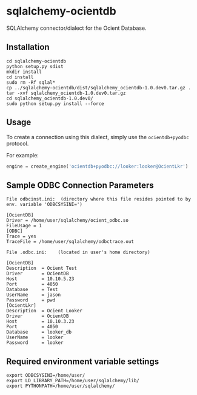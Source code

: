 # sqlalchemy-ocientdb
SQLAlchemy connector/dialect for the Ocient Database.


## Installation
```
cd sqlalchemy-ocientdb  
python setup.py sdist  
mkdir install  
cd install  
sudo rm -Rf sqlal*  
cp ../sqlalchemy-ocientdb/dist/sqlalchemy_ocientdb-1.0.dev0.tar.gz .  
tar -xvf sqlalchemy_ocientdb-1.0.dev0.tar.gz  
cd sqlalchemy_ocientdb-1.0.dev0/  
sudo python setup.py install --force  
```

## Usage
To create a connection using this dialect, simply use the `ocientdb+pyodbc` protocol.

For example:

```python
engine = create_engine('ocientdb+pyodbc://looker:looker@OcientLkr')
```

## Sample ODBC Connection Parameters
```
File odbcinst.ini:  (directory where this file resides pointed to by env. variable 'ODBCSYSINI=')

[OcientDB]
Driver = /home/user/sqlalchemy/ocient_odbc.so
FileUsage = 1
[ODBC]
Trace = yes
TraceFile = /home/user/sqlalchemy/odbctrace.out

File .odbc.ini:    (located in user's home directory)

[OcientDB]
Description  = Ocient Test
Driver       = OcientDB
Host         = 10.10.5.23
Port         = 4050
Database     = Test
UserName     = jason
Password     = pwd
[OcientLkr]
Description  = Ocient Looker
Driver       = OcientDB
Host         = 10.10.3.23
Port         = 4050
Database     = looker_db
UserName     = looker
Password     = looker
```

## Required environment variable settings
```
export ODBCSYSINI=/home/user/
export LD_LIBRARY_PATH=/home/user/sqlalchemy/lib/
export PYTHONPATH=/home/user/sqlalchemy/
``` 

